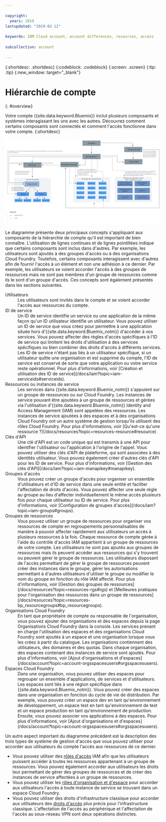 ```yaml
---

copyright:
  years: 2019
lastupdated: "2019-02-12"

keywords: IBM Cloud account, account differences, resources, access

subcollection: account

---
```


{:shortdesc: .shortdesc}
{:codeblock: .codeblock}
{:screen: .screen}
{:tip: .tip}
{:new_window: target="_blank"}


# Hiérarchie de compte
{: #overview}

Votre compte {{site.data.keyword.Bluemix}} inclut plusieurs composants et systèmes interagissant les uns avec les autres. Découvrez comment certains composants sont connectés et comment l'accès fonctionne dans votre compte.
{:shortdesc}

<a href="https://cloud.ibm.com/docs/api/content/account/images/account_diagram.svg">
  <img src="images/account_diagram.svg" alt="diagramme de compte">
</a>

Le diagramme présente deux principaux concepts s'appliquant aux composants de la hiérarchie de compte qu'il est important de bien connaître. L'utilisation de lignes continues et de lignes pointillées indique que certains composants sont inclus dans d'autres. Par exemple, les utilisateurs sont ajoutés à des groupes d'accès ou à des organisations Cloud Foundry. Toutefois, certains composants interagissent avec d'autres afin de fournir l'accès à un élément et non une adhésion à ce dernier. Par exemple, les utilisateurs se voient accorder l'accès à des groupes de ressources mais ne sont pas membres d'un groupe de ressources comme ils le sont d'un groupe d'accès. Ces concepts sont également présentés dans les sections suivantes.

<dl>
<dt>Utilisateurs</dt>
<dd>Les utilisateurs sont invités dans le compte et se voient accorder l'accès aux ressources du compte.</dd>
<dt>ID de service</dt>
<dd>Un ID de service identifie un service ou une application de la même façon qu'un ID utilisateur identifie un utilisateur. Vous pouvez utiliser un ID de service que vous créez pour permettre à une application située hors d'{{site.data.keyword.Bluemix_notm}} d'accéder à vos services. Vous pouvez affecter des règles d'accès spécifiques à l'ID de service qui limitent les droits d'utilisation à des services spécifiques ou bien combiner des droits d'accès à différents services. Les ID de service n'étant pas liés à un utilisateur spécifique, si un utilisateur quitte une organisation et est supprimé du compte, l'ID de service est conservé de sorte que votre application ou votre service reste opérationnel. Pour plus d'informations, voir [Création et utilisation des ID de service](/docs/iam?topic=iam-serviceids#serviceids).</dd>
<dt>Ressources ou instances de service</dt>
<dd>Les services dans {{site.data.keyword.Bluemix_notm}} s'appuient sur un groupe de ressources ou sur Cloud Foundry. Les instances de service pouvant être ajoutées à un groupe de ressources et gérées via l'utilisation d'{{site.data.keyword.Bluemix_notm}} Identity and Access Management (IAM) sont appelées des ressources. Les instances de service ajoutées à des espaces et à des organisations Cloud Foundry ont un autre système de gestion lorsqu'ils utilisent des rôles Cloud Foundry. Pour plus d'informations, voir [Qu'est-ce qu'une ressource ?](/docs/resources?topic=resources-resource#resource)</dd>
<dt>Clés d'API</dt>
<dd>Une clé d'API est un code unique qui est transmis à une API pour identifier l'utilisateur ou l'application à l'origine de l'appel. Vous pouvez utiliser des clés d'API de plateforme, qui sont associées à des identités utilisateur. Vous pouvez également créer d'autres clés d'API pour les ID de service. Pour plus d'informations, voir [Gestion des clés d'API](/docs/iam?topic=iam-manapikey#manapikey).</dd>
<dt>Groupes d'accès</dt>
<dd>Vous pouvez créer un groupe d'accès pour organiser un ensemble d'utilisateurs et d'ID de service dans une seule entité et faciliter l'affectation de droits d'accès. Vous pouvez affecter une seule règle au groupe au lieu d'affecter individuellement le même accès plusieurs fois pour chaque utilisateur ou ID de service. Pour plus d'informations, voir [Configuration de groupes d'accès](/docs/iam?topic=iam-groups#groups).</dd>
<dt>Groupes de ressources</dt>
<dd>Vous pouvez utiliser un groupe de ressources pour organiser vos ressources de compte en regroupements personnalisables de manière à pouvoir affecter rapidement aux utilisateurs un accès à plusieurs ressources à la fois. Chaque ressource de compte gérée à l'aide du contrôle d'accès IAM appartient à un groupe de ressources de votre compte. Les utilisateurs ne sont pas ajoutés aux groupes de ressources mais ils peuvent accéder aux ressources qui s'y trouvent ou peuvent gérer le groupe de ressources. Les utilisateurs disposant de l'accès permettant de gérer le groupe de ressources peuvent créer des instances dans le groupe, gérer les autorisations permettant à d'autres utilisateurs d'utiliser le groupe ou modifier le nom du groupe en fonction du rôle IAM affecté. Pour plus d'informations, voir [Gestion des groupes de ressources](/docs/resources?topic=resources-rgs#rgs) et [Meilleures pratiques pour l'organisation des ressources dans un groupe de ressources](/docs/resources?topic=resources-bp_resourcegroups#bp_resourcegroups).</dd>
<dt>Organisations Cloud Foundry</dt>
<dd>En tant que propriétaire de compte ou responsable de l'organisation, vous pouvez ajouter des organisations et des espaces depuis la page Organisations Cloud Foundry dans la console. Les services prenant en charge l'utilisation des espaces et des organisations Cloud Foundry sont ajoutés à un espace et une organisation lorsque vous les créez à partir du catalogue. Les organisations contiennent des utilisateurs, des domaines et des quotas. Dans chaque organisation, des espaces contenant des instances de service sont ajoutés. Pour plus d'informations, voir [Ajout d'organisations et d'espaces](/docs/account?topic=account-orgsspacesusers#orgsspacesusers).</dd>
<dt>Espaces Cloud Foundry</dt>
<dd>Dans une organisation, vous pouvez utiliser des espaces pour regrouper un ensemble d'applications, de services et d'utilisateurs. Les espaces sont liés à une région spécifique dans {{site.data.keyword.Bluemix_notm}}. Vous pouvez créer des espaces dans une organisation en fonction du cycle de vie de distribution. Par exemple, vous pouvez créer un espace dev en tant qu'environnement de développement, un espace test en tant qu'environnement de test et un espace production en tant qu'environnement de production. Ensuite, vous pouvez associer vos applications à des espaces. Pour plus d'informations, voir [Ajout d'organisations et d'espaces](/docs/account?topic=account-orgsspacesusers#orgsspacesusers).</dd>
</dl>

Un autre aspect important du diagramme précédent est la description des trois types de système de gestion d'accès que vous pouvez utiliser pour accorder aux utilisateurs du compte l'accès aux ressources de ce dernier.

  * Vous pouvez utiliser des [rôles d'accès](/docs/iam?topic=iam-userroles#iamusermanrol) IAM afin que les utilisateurs puissent accéder à toutes les ressources appartenant à un groupe de ressources. Vous pouvez également accorder aux utilisateurs les droits leur permettant de gérer des groupes de ressources et de créer des instances de service affectées à un groupe de ressources.
  * Vous pouvez utiliser les [rôles d'organisation et d'espace](/docs/iam?topic=iam-cfaccess#cfroles) pour accorder aux utilisateurs l'accès à toute instance de service se trouvant dans un espace Cloud Foundry.
  * Vous pouvez utiliser des droits d'infrastructure classique pour accorder aux utilisateurs des [droits d'accès](/docs/iam?topic=iam-infrapermission#infrapermission) plus précis pour l'infrastructure classique. L'affectation de l'accès au périphérique et l'affectation de l'accès au sous-réseau VPN sont deux opérations distinctes.
